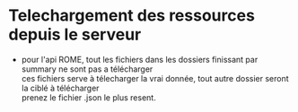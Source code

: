 # Telechargement des ressources depuis le serveur

- pour l'api ROME, tout les fichiers dans les dossiers finissant par summary ne sont pas a télécharger  
  ces fichiers serve à télecharger la vrai donnée, tout autre dossier seront la ciblé à télécharger  
  prenez le fichier .json le plus resent.
